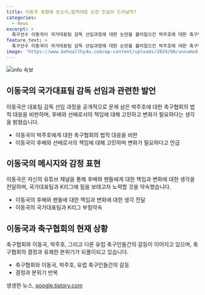 ```yaml
---
title: 이동국 축협에 쓴소리…법적대응 논란 진실이 드러날까?
categories:
  - News
excerpt: >
  축구선수 이동국이 국가대표팀 감독 선임과정에 대한 논란을 불러일으킨 박주호에 대한 축구협회의 법적 대응을 비판하며 책임감을 토로했습니다. 이동국은 후배와 팬들에 대한 챙김 부재를 사과하며 변화의 필요성을 언급했고, 축구협회에 대한 비판도 나타냈습니다. 이에 대한 홍명보 감독과 박주호의 주장도 소개되었으며, 유럽 축구 경험이 있는 선배 축구인들의 축구협회 비판도 언급되었습니다.
feature_text: >
  축구선수 이동국이 국가대표팀 감독 선임과정에 대한 논란을 불러일으킨 박주호에 대한 축구협회의 법적 대응을 비판하며 책임감을 토로했습니다. 이동국은 후배와 팬들에 대한 챙김 부재를 사과하며 변화의 필요성을 언급했고, 축구협회에 대한 비판도 나타냈습니다. 이에 대한 홍명보 감독과 박주호의 주장도 소개되었으며, 유럽 축구 경험이 있는 선배 축구인들의 축구협회 비판도 언급되었습니다.
image: 'https://www.behealthy4u.com/wp-content/uploads/2024/06/unnamed-file.png'
---
```


<p><img src="https://www.behealthy4u.com/wp-content/uploads/2024/06/unnamed-file.png" alt="info 속보" /></p>

<h2 data-ke-size="size26">이동국의 국가대표팀 감독 선임과 관련한 발언</h2>

<p data-ke-size="size16">이동국은 대표팀 감독 선임 과정을 공개적으로 문제 삼은 박주호에 대한 축구협회의 법적 대응을 비판하며, 후배와 선배로서의 책임에 대해 고민하고 변화가 필요하다는 생각을 밝혔습니다.</p>

<ul>
  <li>이동국이 박주호에게 대한 축구협회의 법적 대응을 비판</li>
  <li>이동국이 후배와 선배로서의 책임에 대해 고민하며 변화가 필요하다고 언급</li>
</ul>

<h2 data-ke-size="size26">이동국의 메시지와 감정 표현</h2>

<p data-ke-size="size16">이동국은 자신의 유튜브 채널을 통해 후배와 팬들에게 대한 책임과 변화에 대한 생각을 전달하며, 국가대표팀과 K리그에 힘을 보태고자 노력할 것을 약속했습니다.</p>

<ul>
  <li>이동국의 후배와 팬들에 대한 책임과 변화에 대한 생각 전달</li>
  <li>이동국의 국가대표팀과 K리그 부힘약속</li>
</ul>

<h2 data-ke-size="size26">이동국과 축구협회의 현재 상황</h2>

<p data-ke-size="size16">축구협회와 이동국, 박주호, 그리고 다른 유럽 축구인들간의 갈등이 이어지고 있으며, 축구협회의 결정과 유쾌한 분위기가 되풀이되고 있습니다.</p>

<ul>
  <li>축구협회와 이동국, 박주호, 유럽 축구인들간의 갈등</li>
  <li>결정과 분위기 반복</li>
</ul>
생생한 뉴스, <a href="https://qoogle.tistory.com" rel="dofollow">qoogle.tistory.com</a>


